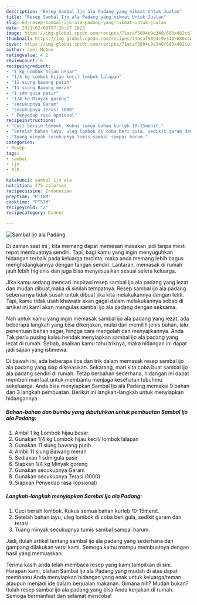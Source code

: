 ```yaml
---
description: "Resep Sambal Ijo ala Padang yang nikmat Untuk Jualan"
title: "Resep Sambal Ijo ala Padang yang nikmat Untuk Jualan"
slug: 64-resep-sambal-ijo-ala-padang-yang-nikmat-untuk-jualan
date: 2021-02-09T07:26:17.182Z
image: https://img-global.cpcdn.com/recipes/71acaf5894c9e340/680x482cq70/sambal-ijo-ala-padang-foto-resep-utama.jpg
thumbnail: https://img-global.cpcdn.com/recipes/71acaf5894c9e340/680x482cq70/sambal-ijo-ala-padang-foto-resep-utama.jpg
cover: https://img-global.cpcdn.com/recipes/71acaf5894c9e340/680x482cq70/sambal-ijo-ala-padang-foto-resep-utama.jpg
author: Joel McGee
ratingvalue: 4.1
reviewcount: 6
recipeingredient:
- "1 kg Lombok hijau besar"
- "1/4 kg Lombok hijau kecil lombok lalapan"
- "11 siung bawang putih"
- "11 siung Bawang merah"
- "1 sdm gula pasir"
- "1/4 kg Minyak goreng"
- "secukupnya Garam"
- "secukupnya Terasi 1000"
- " Penyedap rasa opsional"
recipeinstructions:
- "Cuci bersih lombok. Kukus semua bahan kurleb 10-15menit."
- "Setelah bahan layu, uleg lombok di coba beri gula, sedikit garam dan terasi."
- "Tuang minyak secukupnya tumis sambal sampai harum."
categories:
- Resep
tags:
- sambal
- ijo
- ala

katakunci: sambal ijo ala 
nutrition: 275 calories
recipecuisine: Indonesian
preptime: "PT18M"
cooktime: "PT57M"
recipeyield: "2"
recipecategory: Dinner

---
```



![Sambal Ijo ala Padang](https://img-global.cpcdn.com/recipes/71acaf5894c9e340/680x482cq70/sambal-ijo-ala-padang-foto-resep-utama.jpg)

Di zaman  saat ini , kita memang dapat memesan masakan jadi tanpa mesti repot membuatnya sendiri. Tapi, bagi kamu yang ingin menyuguhkan hidangan terbaik pada keluarga tercinta, maka anda memang lebih bagus menghidangkannya dengan tangan sendiri. Lantaran, memasak di rumah jauh lebih higienis dan juga bisa menyesuaikan sesuai selera keluarga.

Jika kamu sedang mencari inspirasi resep sambal ijo ala padang yang lezat dan mudah dibuat,maka di sinilah tempatnya. Resep sambal ijo ala padang  sebenarnya tidak susah untuk dibuat jika kita melakukannya dengan teliti. Tapi, kamu tidak usah khawatir akan gagal dalam melakukannya 
sebab di artikel ini kami akan mengulas sambal ijo ala padang dengan seksama.  



Nah untuk kamu yang ingin memasak sambal ijo ala padang yang lezat, ada beberapa langkah yang bisa dikerjakan, mulai dari memilih jenis bahan, lalu penentuan bahan segar, hingga cara mengolah dan menyajikannya. Anda Tak perlu pusing kalau hendak menyiapkan sambal ijo ala padang yang lezat di rumah. Sebab, asalkan kamu  tahu triknya, maka hidangan ini dapat jadi sajian yang istimewa.

Di bawah ini, ada beberapa tips dan trik dalam memasak resep sambal ijo ala padang yang siap dikreasikan. Sekarang, mari kita coba buat sambal ijo ala padang sendiri di rumah. Tetap berbahan sederhana, hidangan ini dapat memberi manfaat untuk membantu menjaga kesehatan tubuhmu sekeluarga. Anda bisa menyiapkan Sambal Ijo ala Padang memakai 9 bahan dan 3 langkah pembuatan. Berikut ini langkah-langkah untuk menyiapkan hidangannya.

<!--inarticleads1-->

##### Bahan-bahan dan bumbu yang dibutuhkan untuk pembuatan Sambal Ijo ala Padang:

1. Ambil 1 kg Lombok hijau besar
1. Gunakan 1/4 kg Lombok hijau kecil/ lombok lalapan
1. Gunakan 11 siung bawang putih
1. Ambil 11 siung Bawang merah
1. Sediakan 1 sdm gula pasir
1. Siapkan 1/4 kg Minyak goreng
1. Gunakan secukupnya Garam
1. Gunakan secukupnya Terasi (1000)
1. Siapkan  Penyedap rasa (opsional)




<!--inarticleads2-->

##### Langkah-langkah menyiapkan Sambal Ijo ala Padang:

1. Cuci bersih lombok. Kukus semua bahan kurleb 10-15menit.
1. Setelah bahan layu, uleg lombok di coba beri gula, sedikit garam dan terasi.
1. Tuang minyak secukupnya tumis sambal sampai harum.




Jadi, itulah artikel tentang  sambal ijo ala padang  yang sederhana dan gampang dilakukan versi kami. Semoga kamu mampu membuatnya dengan hasil yang memuaskan. 

Terima kasih anda telah membaca resep yang kami tampilkan di sini. Harapan kami, olahan  Sambal Ijo ala Padang yang mudah di atas dapat membantu Anda menyiapkan hidangan yang enak untuk keluarga/teman ataupun menjadi ide dalam berjualan makanan. Gimana nih? Mudah bukan? Itulah resep sambal ijo ala padang yang bisa Anda kerjakan di rumah. Semoga bermanfaat dan selamat mencoba!

